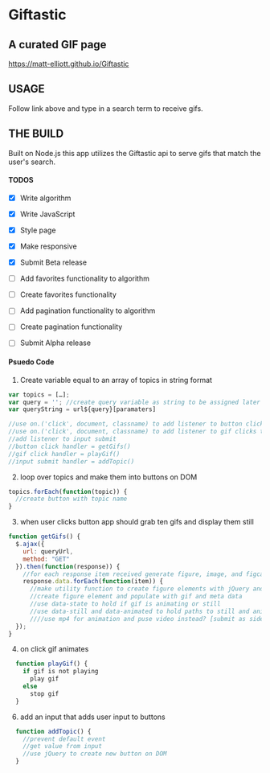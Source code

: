 # Giftastic
## A curated GIF page

https://matt-elliott.github.io/Giftastic

## USAGE
Follow link above and type in a search term to receive gifs.

## THE BUILD
Built on Node.js this app utilizes the Giftastic api to serve gifs that match the user's search.

#### TODOS
- [x] Write algorithm
- [x] Write JavaScript
- [x] Style page
- [x] Make responsive
- [x] Submit Beta release
- [ ] Add favorites functionality to algorithm
- [ ] Create favorites functionality
- [ ] Add pagination functionality to algorithm
- [ ] Create pagination functionality
- [ ] Submit Alpha release


#### Psuedo Code
1. Create variable equal to an array of topics in string format
  ```javascript
  var topics = […];
  var query = ''; //create query variable as string to be assigned later either by button click or user input 
  var queryString = url${query}[paramaters]
  
  //use on.('click', document, classname) to add listener to button clicks to buttons before theyre generated
  //use on.('click', document, classname) to add listener to gif clicks to animate gif
  //add listener to input submit
  //button click handler = getGifs()
  //gif click handler = playGif()
  //input submit handler = addTopic()
  ```
2. loop over topics and make them into buttons on DOM
  ```javascript
  topics.forEach(function(topic)) {
    //create button with topic name
  }
  ```
3. when user clicks button app should grab ten gifs and display them still
```javascript
function getGifs() {
  $.ajax({
    url: queryUrl,
    method: "GET"
  }).then(function(response)) {
    //for each response item received generate figure, image, and figcaption with meta data
    response.data.forEach(function(item)) {
      //make utility function to create figure elements with jQuery and call here
      //create figure element and populate with gif and meta data
      //use data-state to hold if gif is animating or still
      //use data-still and data-animated to hold paths to still and animated forms of gif
      ////use mp4 for animation and puse video instead? [submit as side assignment]
  });
}
```
4. on click gif animates
```javascript
  function playGif() {
    if gif is not playing
      play gif
    else
      stop gif
  }
  ```
6. add an input that adds user input to buttons
```javascript
  function addTopic() {
    //prevent default event
    //get value from input
    //use jQuery to create new button on DOM
  }
```

